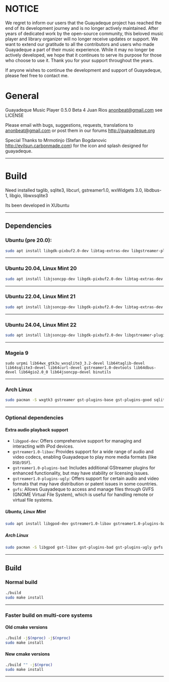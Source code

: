 # NOTICE

We regret to inform our users that the Guayadeque project has reached the end of its development journey and is no longer actively maintained. 
After years of dedicated work by the open-source community, this beloved music player and library organizer will no longer receive updates or support. 
We want to extend our gratitude to all the contributors and users who made Guayadeque a part of their music experience. 
While it may no longer be actively developed, we hope that it continues to serve its purpose for those who choose to use it. 
Thank you for your support throughout the years.

If anyone wishes to continue the development and support of Guayadeque, please feel free to contact me.

# General

Guayadeque Music Player 0.5.0 Beta 4 
Juan Rios anonbeat@gmail.com 
see LICENSE

Please email with bugs, suggestions, requests, translations to anonbeat@gmail.com
or post them in our forums http://guayadeque.org

Special Thanks to Mrmotinjo (Stefan Bogdanovic http://evilsun.carbonmade.com)
for the icon and splash designed for guayadeque.

---

# Build

Need installed taglib, sqlite3, libcurl, gstreamer1.0, wxWidgets 3.0, libdbus-1, libgio, libwxsqlite3

Its been developed in XUbuntu

---

## Dependencies

### Ubuntu (pre 20.0):

```bash
sudo apt install libgdk-pixbuf2.0-dev libtag-extras-dev libgstreamer-plugins-base1.0-dev libgstreamer1.0-dev libwxsqlite3-3.0-dev libwxbase3.0-dev binutils
```

---

### Ubuntu 20.04, Linux Mint 20

```bash
sudo apt install libjsoncpp-dev libgdk-pixbuf2.0-dev libtag-extras-dev libgstreamer-plugins-base1.0-dev libgstreamer1.0-dev libwxsqlite3-3.0-dev libwxbase3.0-dev libtag1-dev libcurl4-gnutls-dev binutils
```

---

### Ubuntu 22.04, Linux Mint 21

```bash
sudo apt install libjsoncpp-dev libgdk-pixbuf2.0-dev libtag-extras-dev libgstreamer-plugins-base1.0-dev libgstreamer1.0-dev libwxsqlite3-3.0-dev libwxbase3.0-dev libtag1-dev libcurl4-gnutls-dev libdbus-1-dev gettext binutils
```

---

### Ubuntu 24.04, Linux Mint 22

```bash
sudo apt install libjsoncpp-dev libgdk-pixbuf2.0-dev libgstreamer-plugins-base1.0-dev libgstreamer1.0-dev libwxsqlite3-3.2-dev libtag1-dev libcurl4-gnutls-dev libdbus-1-dev gettext cmake
```

---

### Mageia 9

```
sudo urpmi lib64wx_gtk3u_wxsqlite3_3.2-devel lib64taglib-devel lib64sqlite3-devel lib64curl-devel gstreamer1.0-devtools lib64dbus-devel lib64gio2.0_0 lib64jsoncpp-devel binutils
```

---

### Arch Linux

```bash
sudo pacman -S wxgtk3 gstreamer gst-plugins-base gst-plugins-good sqlite curl taglib dbus gdk-pixbuf2 wxsqlite3 jsoncpp cmake
```

---

### Optional dependencies

#### Extra audio playback support

- `libgpod-dev`: Offers comprehensive support for managing and interacting with iPod devices.
- `gstreamer1.0-libav`: Provides support for a wide range of audio and video codecs, enabling Guayadeque to play more media formats (like `DSD/DSF`).
- `gstreamer1.0-plugins-bad`: Includes additional GStreamer plugins for enhanced functionality, but may have stability or licensing issues.
- `gstreamer1.0-plugins-ugly`: Offers support for certain audio and video formats that may have distribution or patent issues in some countries.
- `gvfs`: Allows Guayadeque to access and manage files through GVFS (GNOME Virtual File System), which is useful for handling remote or virtual file systems.

##### Ubuntu, Linux Mint

```bash
sudo apt install libgpod-dev gstreamer1.0-libav gstreamer1.0-plugins-bad gstreamer1.0-plugins-ugly gvfs
```

##### Arch Linux

```bash
sudo pacman -S libgpod gst-libav gst-plugins-bad gst-plugins-ugly gvfs
```

---

## Build

### Normal build

```bash
./build
sudo make install
```

---

### Faster build on multi-core systems

#### Old cmake versions

```bash
./build -j$(nproc) -j$(nproc)
sudo make install
```

#### New cmake versions

```bash
./build "" -j$(nproc)
sudo make install
```

---
